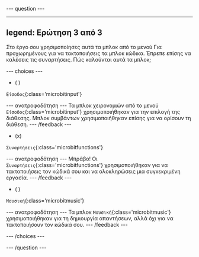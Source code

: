 \--- question ---

---

## legend: Ερώτηση 3 από 3

Στο έργο σου χρησιμοποίησες αυτά τα μπλοκ από το μενού Για προχωρημένους για να τακτοποιήσεις τα μπλοκ κώδικα. Έπρεπε επίσης να καλέσεις τις συναρτήσεις. Πώς καλούνται αυτά τα μπλοκ;

\--- choices ---

- ( )

`Είσοδος`{:class='microbitinput'}

\--- ανατροφοδότηση ---
Τα μπλοκ χειρονομιών από το μενού `Είσοδος`{:class='microbitinput'} χρησιμοποιήθηκαν για την επιλογή της διάθεσης. Μπλοκ συμβάντων χρησιμοποιήθηκαν επίσης για να ορίσουν τη διάθεση.
\--- /feedback ---

- (x)

`Συναρτήσεις`{:class='microbitfunctions'}

\--- ανατροφοδότηση ---
Μπράβο! Οι `Συναρτήσεις`{:class='microbitfunctions'} χρησιμοποιήθηκαν για να τακτοποιήσεις τον κώδικά σου και να ολοκληρώσεις μια συγκεκριμένη εργασία.
\--- /feedback ---

- ( )

`Μουσική`{:class='microbitmusic'}

\--- ανατροφοδότηση ---
Τα μπλοκ `Μουσική`{:class='microbitmusic'} χρησιμοποιήθηκαν για τη δημιουργία απαντήσεων, αλλά όχι για να τακτοποιήσουν τον κώδικά σου.
\--- /feedback ---

\--- /choices ---

\--- /question ---
